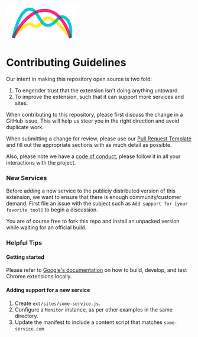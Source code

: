 ![Range Logo](./img/range-arch.png)

# Contributing Guidelines

Our intent in making this repository open source is two fold:

1. To engender trust that the extension isn't doing anything untoward.
2. To improve the extension, such that it can support more services and sites.

When contributing to this repository, please first discuss the change in a GitHub issue. This will
help us steer you in the right direction and avoid duplicate work.

When submitting a change for review, please use our
[Pull Request Template](./pull_request_template.md) and fill out the appropriate sections with as
much detail as possible.

Also, please note we have a [code of conduct](./code_of_conduct.md), please follow it in all your
interactions with the project.

### New Services

Before adding a new service to the publicly distributed version of this extension, we want to ensure
that there is enough community/customer demand. First file an issue with the subject such as
`Add support for [your favorite tool]` to begin a discussion.

You are of course free to fork this repo and install an unpacked version while waiting for an
official build.

### Helpful Tips

#### Getting started

Please refer to [Google's documentation](https://developer.chrome.com/extensions/getstarted) on how
to build, develop, and test Chrome extensions locally.

#### Adding support for a new service

1. Create `ext/sites/some-service.js`.
2. Configure a `Monitor` instance, as per other examples in the same directory.
3. Update the manifest to include a content script that matches `some-service.com`
